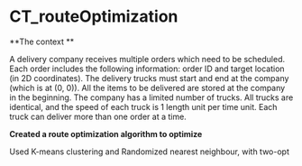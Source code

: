# CT_routeOptimization

**The context **

A delivery company receives multiple orders which need to be scheduled. Each order includes the 
following information: order ID and target location (in 2D coordinates). The delivery trucks must 
start and end at the company (which is at (0, 0)). All the items to be delivered are stored at the 
company in the beginning. The company has a limited number of trucks. All trucks are identical, 
and the speed of each truck is 1 length unit per time unit. Each truck can deliver more than one
order at a time.

**Created a route optimization algorithm to optimize**

Used K-means clustering and Randomized nearest neighbour, with two-opt
